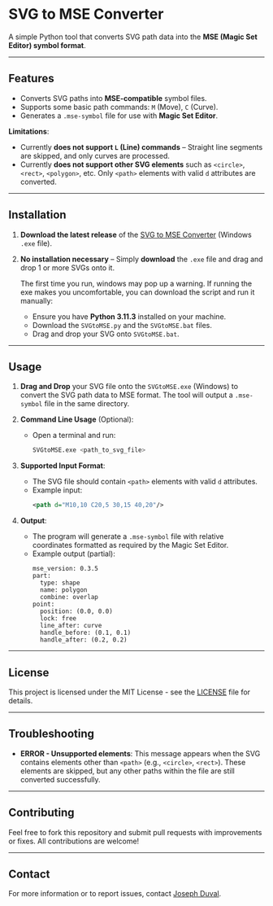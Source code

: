 # SVG to MSE Converter

A simple Python tool that converts SVG path data into the **MSE (Magic Set Editor) symbol format**.

---

## Features
- Converts SVG paths into **MSE-compatible** symbol files.
- Supports some basic path commands: `M` (Move), `C` (Curve).
- Generates a `.mse-symbol` file for use with **Magic Set Editor**.
  
**Limitations**:
- Currently **does not support `L` (Line) commands** – Straight line segments are skipped, and only curves are processed.
- Currently **does not support other SVG elements** such as `<circle>`, `<rect>`, `<polygon>`, etc. Only `<path>` elements with valid `d` attributes are converted.

---

## Installation

1. **Download the latest release** of the [SVG to MSE Converter](https://github.com/CecilArmitais/SVGtoMSE/releases/download/v1.0.0/SVGtoMSE.exe) (Windows `.exe` file).
2. **No installation necessary** – Simply **download** the `.exe` file and drag and drop 1 or more SVGs onto it.

   The first time you run, windows may pop up a warning. If running the exe makes you uncomfortable, you can download the script and run it manually:
   - Ensure you have **Python 3.11.3** installed on your machine.
   - Download the `SVGtoMSE.py` and the `SVGtoMSE.bat` files.
   - Drag and drop your SVG onto `SVGtoMSE.bat`.

---

## Usage

1. **Drag and Drop** your SVG file onto the `SVGtoMSE.exe` (Windows) to convert the SVG path data to MSE format. The tool will output a `.mse-symbol` file in the same directory.

2. **Command Line Usage** (Optional):
   - Open a terminal and run:
     ```sh
     SVGtoMSE.exe <path_to_svg_file>
     ```

3. **Supported Input Format**:
   - The SVG file should contain `<path>` elements with valid `d` attributes.
   - Example input:
     ```xml
     <path d="M10,10 C20,5 30,15 40,20"/>
     ```

4. **Output**:
   - The program will generate a `.mse-symbol` file with relative coordinates formatted as required by the Magic Set Editor.
   - Example output (partial):
     ```
	 mse_version: 0.3.5
     part:
       type: shape
       name: polygon
       combine: overlap
     point:
       position: (0.0, 0.0)
       lock: free
       line_after: curve
       handle_before: (0.1, 0.1)
       handle_after: (0.2, 0.2)
     ```

---

## License

This project is licensed under the MIT License - see the [LICENSE](LICENSE) file for details.

---

## Troubleshooting

- **ERROR - Unsupported elements**: This message appears when the SVG contains elements other than `<path>` (e.g., `<circle>`, `<rect>`). These elements are skipped, but any other paths within the file are still converted successfully.

---

## Contributing

Feel free to fork this repository and submit pull requests with improvements or fixes. All contributions are welcome!

---

## Contact

For more information or to report issues, contact [Joseph Duval](cecilarmitais@gmail.com).


